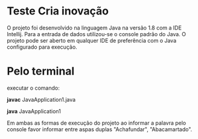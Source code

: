 # Teste Cria inovação

O projeto foi desenvolvido na linguagem Java na versão 1.8 com a IDE Intellij. Para a entrada de dados utilizou-se o console padrão do Java. O projeto pode ser aberto em qualquer IDE de preferência com o Java configurado para execução.

# Pelo terminal
executar o comando:

<b>javac</b> JavaApplication1.java

<b>java</b> JavaApplication1

Em ambas as formas de execução do projeto ao informar a palavra pelo console favor informar entre aspas duplas "Achafundar", "Abacamartado".
